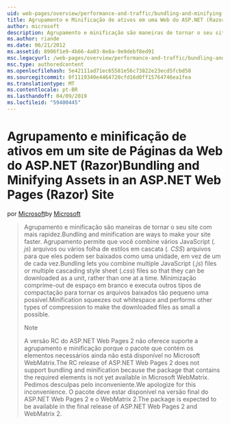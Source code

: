 ```yaml
---
uid: web-pages/overview/performance-and-traffic/bundling-and-minifying-assets-in-an-aspnet-web-pages-razor-site
title: Agrupamento e Minificação de ativos em uma Web do ASP.NET (Razor) sites de páginas | Microsoft Docs
author: microsoft
description: Agrupamento e minificação são maneiras de tornar o seu site com mais rapidez. Agrupamento permite que você combine vários arquivos JavaScript (. js) ou vários folha estilos em cascata (...
ms.author: riande
ms.date: 06/21/2012
ms.assetid: 8906f1e9-4b66-4a03-8e8a-9e9debf8ed91
msc.legacyurl: /web-pages/overview/performance-and-traffic/bundling-and-minifying-assets-in-an-aspnet-web-pages-razor-site
msc.type: authoredcontent
ms.openlocfilehash: 5e42111ad71ec65581e56c73822e23ecd5fcbd58
ms.sourcegitcommit: 0f1119340e4464720cfd16d0ff15764746ea1fea
ms.translationtype: MT
ms.contentlocale: pt-BR
ms.lasthandoff: 04/09/2019
ms.locfileid: "59400445"
---
```

# <a name="bundling-and-minifying-assets-in-an-aspnet-web-pages-razor-site"></a><span data-ttu-id="5452c-104">Agrupamento e minificação de ativos em um site de Páginas da Web do ASP.NET (Razor)</span><span class="sxs-lookup"><span data-stu-id="5452c-104">Bundling and Minifying Assets in an ASP.NET Web Pages (Razor) Site</span></span>

<span data-ttu-id="5452c-105">por [Microsoft](https://github.com/microsoft)</span><span class="sxs-lookup"><span data-stu-id="5452c-105">by [Microsoft](https://github.com/microsoft)</span></span>

> <span data-ttu-id="5452c-106">Agrupamento e minificação são maneiras de tornar o seu site com mais rapidez.</span><span class="sxs-lookup"><span data-stu-id="5452c-106">Bundling and minification are ways to make your site faster.</span></span> <span data-ttu-id="5452c-107">Agrupamento permite que você combine vários JavaScript (*. js*) arquivos ou vários folha de estilos em cascata (*. CSS*) arquivos para que eles podem ser baixados como uma unidade, em vez de um de cada vez.</span><span class="sxs-lookup"><span data-stu-id="5452c-107">Bundling lets you combine multiple JavaScript (*.js*) files or multiple cascading style sheet (*.css*) files so that they can be downloaded as a unit, rather than one at a time.</span></span> <span data-ttu-id="5452c-108">Minimização comprime-out de espaço em branco e executa outros tipos de compactação para tornar os arquivos baixados tão pequeno uma possível.</span><span class="sxs-lookup"><span data-stu-id="5452c-108">Minification squeezes out whitespace and performs other types of compression to make the downloaded files as small a possible.</span></span>
> 
> > [!NOTE]
> > <span data-ttu-id="5452c-109">A versão RC do ASP.NET Web Pages 2 não oferece suporte a agrupamento e minificação porque o pacote que contém os elementos necessários ainda não está disponível no Microsoft WebMatrix.</span><span class="sxs-lookup"><span data-stu-id="5452c-109">The RC release of ASP.NET Web Pages 2 does not support bundling and minification because the package that contains the required elements is not yet available in Microsoft WebMatrix.</span></span> <span data-ttu-id="5452c-110">Pedimos desculpas pelo inconveniente.</span><span class="sxs-lookup"><span data-stu-id="5452c-110">We apologize for this inconvenience.</span></span> <span data-ttu-id="5452c-111">O pacote deve estar disponível na versão final do ASP.NET Web Pages 2 e o WebMatrix 2.</span><span class="sxs-lookup"><span data-stu-id="5452c-111">The package is expected to be available in the final release of ASP.NET Web Pages 2 and WebMatrix 2.</span></span>
